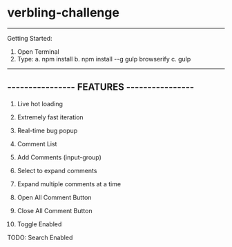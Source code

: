 # verbling-challenge


------------------------------------------


Getting Started:  
  1. Open Terminal
  2. Type: 
     a. npm install
     b. npm install --g gulp browserify
     c. gulp



------------------------------------------
---------------- FEATURES ----------------
------------------------------------------

1. Live hot loading

2. Extremely fast iteration

3. Real-time bug popup

4. Comment List

5. Add Comments (input-group)

6. Select to expand comments

7. Expand multiple comments at a time

8. Open All Comment Button

9. Close All Comment Button

10. Toggle Enabled


TODO:  Search Enabled

